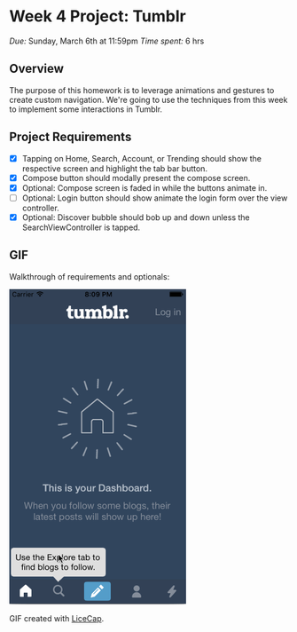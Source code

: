 # Week 4 Project: Tumblr
_Due:_ Sunday, March 6th at 11:59pm
_Time spent:_ 6 hrs

## Overview
The purpose of this homework is to leverage animations and gestures to create custom navigation. We're going to use the techniques from this week to implement some interactions in Tumblr.

## Project Requirements

- [x] Tapping on Home, Search, Account, or Trending should show the respective screen and highlight the tab bar button.
- [x] Compose button should modally present the compose screen.
- [x] Optional: Compose screen is faded in while the buttons animate in.
- [ ] Optional: Login button should show animate the login form over the view controller.
- [x] Optional: Discover bubble should bob up and down unless the SearchViewController is tapped.

## GIF

Walkthrough of requirements and optionals:

![Video Walkthrough](tumblr.gif)

GIF created with [LiceCap](http://www.cockos.com/licecap/).
